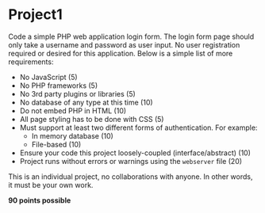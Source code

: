 # Project1

Code a simple PHP web application login form. The login form page should only take a username and password as user input. No user registration required or desired for this application. Below is a simple list of more requirements:

- No JavaScript (5)
- No PHP frameworks (5)
- No 3rd party plugins or libraries (5)
- No database of any type at this time (10)
- Do not embed PHP in HTML (10)
- All page styling has to be done with CSS (5)
- Must support at least two different forms of authentication. For example:
    - In memory database (10)
    - File-based (10)
- Ensure your code this project loosely-coupled (interface/abstract) (10)
- Project runs without errors or warnings using the `webserver` file (20)

This is an individual project, no collaborations with anyone. In other words, it must be your own work.

**90 points possible**